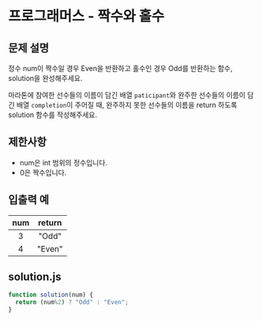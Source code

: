 # 프로그래머스 - 짝수와 홀수

## 문제 설명
 정수 num이 짝수일 경우 Even을 반환하고 홀수인 경우 Odd를 반환하는 함수, solution을 완성해주세요.  

마라톤에 참여한 선수들의 이름이 담긴 배열 `paticipant`와 완주한 선수들의 이름이 담긴 배열 `completion`이 주어질 때, 완주하지 못한 선수들의 이름을 return 하도록 solution 함수를 작성해주세요.

## 제한사항
- num은 int 범위의 정수입니다.
- 0은 짝수입니다.

## 입출력 예
|num|return|
|:--:|:--:|
|3|"Odd"|
|4|"Even"|

## solution.js
``` javascript
function solution(num) {
  return (num%2) ? "Odd" : "Even";
}
```